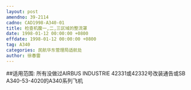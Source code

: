 ```yaml
---
layout: post
amendno: 39-2114
cadno: CAD1998-A340-01
title: 检查机腹一,二,三区域的整流罩
date: 1998-01-12 00:00:00 +0800
effdate: 1998-01-12 00:00:00 +0800
tag: A340
categories: 民航华东管理局适航处
author: 徐春雷
---
```


##适用范围:
所有没做过AIRBUS INDUSTRIE 42331或42332号改装通告或SB A340-53-4020的A340系列飞机

